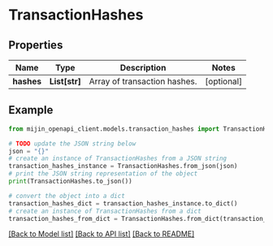 # TransactionHashes


## Properties

Name | Type | Description | Notes
------------ | ------------- | ------------- | -------------
**hashes** | **List[str]** | Array of transaction hashes. | [optional] 

## Example

```python
from mijin_openapi_client.models.transaction_hashes import TransactionHashes

# TODO update the JSON string below
json = "{}"
# create an instance of TransactionHashes from a JSON string
transaction_hashes_instance = TransactionHashes.from_json(json)
# print the JSON string representation of the object
print(TransactionHashes.to_json())

# convert the object into a dict
transaction_hashes_dict = transaction_hashes_instance.to_dict()
# create an instance of TransactionHashes from a dict
transaction_hashes_from_dict = TransactionHashes.from_dict(transaction_hashes_dict)
```
[[Back to Model list]](../README.md#documentation-for-models) [[Back to API list]](../README.md#documentation-for-api-endpoints) [[Back to README]](../README.md)


